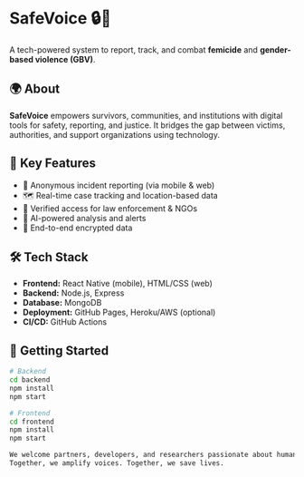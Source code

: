 # SafeVoice 🔒💬

A tech-powered system to report, track, and combat **femicide** and **gender-based violence (GBV)**.

## 🌍 About
**SafeVoice** empowers survivors, communities, and institutions with digital tools for safety, reporting, and justice. It bridges the gap between victims, authorities, and support organizations using technology.

## 🎯 Key Features
- 📱 Anonymous incident reporting (via mobile & web)
- 🗺️ Real-time case tracking and location-based data
- 👮 Verified access for law enforcement & NGOs
- 🧠 AI-powered analysis and alerts
- 🔐 End-to-end encrypted data

## 🛠️ Tech Stack
- **Frontend:** React Native (mobile), HTML/CSS (web)
- **Backend:** Node.js, Express
- **Database:** MongoDB
- **Deployment:** GitHub Pages, Heroku/AWS (optional)
- **CI/CD:** GitHub Actions

## 🚀 Getting Started

```bash
# Backend
cd backend
npm install
npm start

# Frontend
cd frontend
npm install
npm start

We welcome partners, developers, and researchers passionate about human rights and tech.
Together, we amplify voices. Together, we save lives.

